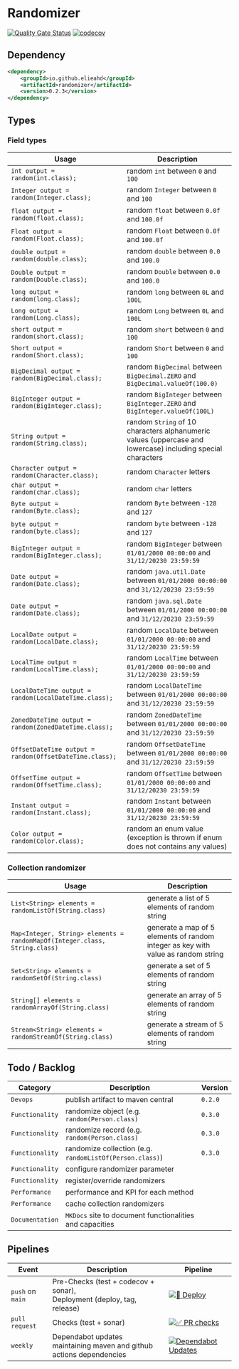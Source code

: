 # Randomizer

[![Quality Gate Status](https://sonarcloud.io/api/project_badges/measure?project=elieahd_randomizer&metric=alert_status)](https://sonarcloud.io/summary/new_code?id=elieahd_randomizer)
[![codecov](https://codecov.io/github/elieahd/randomizer/graph/badge.svg?token=Z8LY9K22WV)](https://codecov.io/github/elieahd/randomizer)

## Dependency
```xml
<dependency>
    <groupId>io.github.elieahd</groupId>
    <artifactId>randomizer</artifactId>
    <version>0.2.3</version>
</dependency>
```

## Types

### Field types

| Usage                                                   | Description                                                                                                 |
|---------------------------------------------------------|-------------------------------------------------------------------------------------------------------------|
| `int output = random(int.class);`                       | random `int` between `0` and `100`                                                                          |
| `Integer output = random(Integer.class);`               | random `Integer` between `0` and `100`                                                                      |
| `float output = random(float.class);`                   | random `float` between `0.0f` and `100.0f`                                                                  |
| `Float output = random(Float.class);`                   | random `Float` between `0.0f` and `100.0f`                                                                  |
| `double output = random(double.class);`                 | random `double` between `0.0` and `100.0`                                                                   |
| `Double output = random(Double.class);`                 | random `Double` between `0.0` and `100.0`                                                                   |
| `long output = random(long.class);`                     | random `long` between `0L` and `100L`                                                                       |
| `Long output = random(Long.class);`                     | random `Long` between `0L` and `100L`                                                                       |
| `short output = random(short.class);`                   | random `short` between `0` and `100`                                                                        |
| `Short output = random(Short.class);`                   | random `Short` between `0` and `100`                                                                        |
| `BigDecimal output = random(BigDecimal.class);`         | random `BigDecimal` between `BigDecimal.ZERO` and `BigDecimal.valueOf(100.0)`                               |
| `BigInteger output = random(BigInteger.class);`         | random `BigInteger` between `BigInteger.ZERO` and `BigInteger.valueOf(100L)`                                |
| `String output = random(String.class);`                 | random `String` of 10 characters alphanumeric values (uppercase and lowercase) including special characters |
| `Character output = random(Character.class);`           | random `Character` letters                                                                                  |
| `char output = random(char.class);`                     | random `char` letters                                                                                       |
| `Byte output = random(Byte.class);`                     | random `Byte` between `-128` and `127`                                                                      |
| `byte output = random(byte.class);`                     | random `byte` between `-128` and `127`                                                                      |
| `BigInteger output = random(BigInteger.class);`         | random `BigInteger` between `01/01/2000 00:00:00` and `31/12/20230 23:59:59`                                |
| `Date output = random(Date.class);`                     | random `java.util.Date` between `01/01/2000 00:00:00` and `31/12/20230 23:59:59`                            |
| `Date output = random(Date.class);`                     | random `java.sql.Date` between `01/01/2000 00:00:00` and `31/12/20230 23:59:59`                             |
| `LocalDate output = random(LocalDate.class);`           | random `LocalDate` between `01/01/2000 00:00:00` and `31/12/20230 23:59:59`                                 |
| `LocalTime output = random(LocalTime.class);`           | random `LocalTime` between `01/01/2000 00:00:00` and `31/12/20230 23:59:59`                                 |
| `LocalDateTime output = random(LocalDateTime.class);`   | random `LocalDateTime` between `01/01/2000 00:00:00` and `31/12/20230 23:59:59`                             |
| `ZonedDateTime output = random(ZonedDateTime.class);`   | random `ZonedDateTime` between `01/01/2000 00:00:00` and `31/12/20230 23:59:59`                             |
| `OffsetDateTime output = random(OffsetDateTime.class);` | random `OffsetDateTime` between `01/01/2000 00:00:00` and `31/12/20230 23:59:59`                            |
| `OffsetTime output = random(OffsetTime.class);`         | random `OffsetTime` between `01/01/2000 00:00:00` and `31/12/20230 23:59:59`                                |
| `Instant output = random(Instant.class);`               | random `Instant` between `01/01/2000 00:00:00` and `31/12/20230 23:59:59`                                   |
| `Color output = random(Color.class);`                   | random an enum value (exception is thrown if enum does not contains any values)                             |

### Collection randomizer

| Usage                                                                      | Description                                                                       |
|----------------------------------------------------------------------------|-----------------------------------------------------------------------------------|
| `List<String> elements = randomListOf(String.class)`                       | generate a list of 5 elements of random string                                    |
| `Map<Integer, String> elements = randomMapOf(Integer.class, String.class)` | generate a map of 5 elements of random integer as key with value as random string |
| `Set<String> elements = randomSetOf(String.class)`                         | generate a set of 5 elements of random string                                     |
| `String[] elements = randomArrayOf(String.class)`                          | generate an array of 5 elements of random string                                  |
| `Stream<String> elements = randomStreamOf(String.class)`                   | generate a stream of 5 elements of random string                                  |

## Todo / Backlog

| Category        | Description                                              | Version |
|-----------------|----------------------------------------------------------|---------|
| `Devops`        | publish artifact to maven central                        | `0.2.0` |
| `Functionality` | randomize object (e.g. `random(Person.class)`            | `0.3.0` |
| `Functionality` | randomize record (e.g. `random(Person.class)`            | `0.3.0` |
| `Functionality` | randomize collection (e.g. `randomListOf(Person.class)`) | `0.3.0` |
| `Functionality` | configure randomizer parameter                           |         |
| `Functionality` | register/override randomizers                            |         |
| `Performance`   | performance and KPI for each method                      |         |
| `Performance`   | cache collection randomizers                             |         |
| `Documentation` | `MKDocs` site to document functionalities and capacities |         |

## Pipelines

| Event            | Description                                                                  | Pipeline                                                                                                                                                                                                        | 
|------------------|------------------------------------------------------------------------------|-----------------------------------------------------------------------------------------------------------------------------------------------------------------------------------------------------------------|
| `push` on `main` | Pre-Checks (test + codecov + sonar), <br/> Deployment (deploy, tag, release) | [![🚀 Deploy](https://github.com/elieahd/randomizer/actions/workflows/deploy-on-push.yaml/badge.svg)](https://github.com/elieahd/randomizer/actions/workflows/deploy-on-push.yaml)                              |
| `pull request`   | Checks (test + sonar)                                                        | [![✅ PR checks](https://github.com/elieahd/randomizer/actions/workflows/checks-on-pull-requests.yaml/badge.svg)](https://github.com/elieahd/randomizer/actions/workflows/checks-on-pull-requests.yaml)          |
| `weekly`         | Dependabot updates <br/> maintaining maven and github actions dependencies   | [![Dependabot Updates](https://github.com/elieahd/randomizer/actions/workflows/dependabot/dependabot-updates/badge.svg)](https://github.com/elieahd/randomizer/actions/workflows/dependabot/dependabot-updates) |
